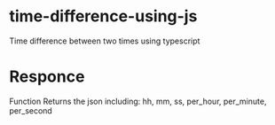 # time-difference-using-js
Time difference between two times using typescript

# Responce
Function Returns the json including:
hh, mm, ss, per_hour, per_minute, per_second
